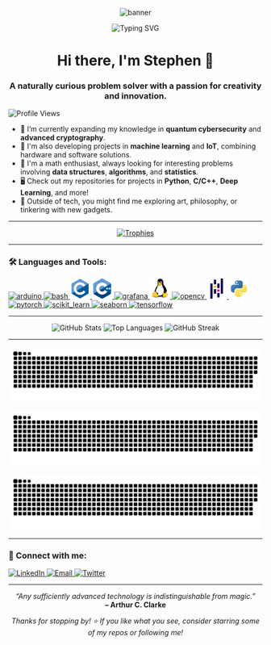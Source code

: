 <!--
  README TEMPLATE FOR GITHUB PROFILE
  Author: Stephen (SMHigginsPortfolio)
  Feel free to customize and adapt this to your liking!
-->

<!-- Banner or header image (Optional) -->
<p align="center">
  <!-- Replace with your own image, or an interesting relevant GIF -->
  <img src="https://avatars.githubusercontent.com/u/31607832?s=400&u=8a98f7f779a7911fd206ddd324bd60bb5208d9d1&v=4" alt="banner" />
</p>

<!-- Typing SVG (Optional) -->
<p align="center">
  <img
  src="https://readme-typing-svg.herokuapp.com?size=30&duration=4000&color=36BCF7&center=true&vCenter=true&width=700&lines=Quantum+Cybersecurity+Enthusiast;Machine+Learning+Nerd;IoT+Tinkerer;Mathematician+at+Heart;Welcome+to+my+GitHub!"
  alt="Typing SVG"
/>
</p>

<!-- Introduction -->
<h1 align="center">Hi there, I'm Stephen 👋</h1>
<h3 align="center">
  A naturally curious problem solver with a passion for creativity and innovation.
</h3>

<!-- Profile Views -->
<p align="left">
  <img src="https://komarev.com/ghpvc/?username=SMHigginsPortfolio&label=Profile%20views&color=0e75b6&style=flat" alt="Profile Views" />
</p>

<!-- Quick Summary About Me -->
- 🚀 I’m currently expanding my knowledge in **quantum cybersecurity** and **advanced cryptography**.  
- 🤖 I'm also developing projects in **machine learning** and **IoT**, combining hardware and software solutions.  
- 🧮 I'm a math enthusiast, always looking for interesting problems involving **data structures**, **algorithms**, and **statistics**.  
- 🖥️ Check out my repositories for projects in **Python**, **C/C++**, **Deep Learning**, and more!  
- 🌱 Outside of tech, you might find me exploring art, philosophy, or tinkering with new gadgets.

---

<!-- GitHub Trophies (Optional) -->
<p align="center">
  <a href="https://github.com/ryo-ma/github-profile-trophy">
    <img src="https://github-profile-trophy.vercel.app/?username=SMHigginsPortfolio&theme=onedark&no-frame=true&row=1&column=7" alt="Trophies" />
  </a>
</p>

---

<!-- Languages and Tools -->
<h3 align="left">🛠️ Languages and Tools:</h3>
<p align="left">
  <!-- You can add more or remove icons you don't use -->
  <a href="https://www.arduino.cc/" target="_blank" rel="noreferrer">
    <img src="https://cdn.worldvectorlogo.com/logos/arduino-1.svg" alt="arduino" width="40" height="40"/>
  </a>
  <a href="https://www.gnu.org/software/bash/" target="_blank" rel="noreferrer">
    <img src="https://www.vectorlogo.zone/logos/gnu_bash/gnu_bash-icon.svg" alt="bash" width="40" height="40"/>
  </a>
  <a href="https://www.cprogramming.com/" target="_blank" rel="noreferrer">
    <img src="https://raw.githubusercontent.com/devicons/devicon/master/icons/c/c-original.svg" alt="c" width="40" height="40"/>
  </a>
  <a href="https://www.w3schools.com/cpp/" target="_blank" rel="noreferrer">
    <img src="https://raw.githubusercontent.com/devicons/devicon/master/icons/cplusplus/cplusplus-original.svg" alt="cplusplus" width="40" height="40"/>
  </a>
  <a href="https://grafana.com" target="_blank" rel="noreferrer">
    <img src="https://www.vectorlogo.zone/logos/grafana/grafana-icon.svg" alt="grafana" width="40" height="40"/>
  </a>
  <a href="https://www.linux.org/" target="_blank" rel="noreferrer">
    <img src="https://raw.githubusercontent.com/devicons/devicon/master/icons/linux/linux-original.svg" alt="linux" width="40" height="40"/>
  </a>
  <a href="https://opencv.org/" target="_blank" rel="noreferrer">
    <img src="https://www.vectorlogo.zone/logos/opencv/opencv-icon.svg" alt="opencv" width="40" height="40"/>
  </a>
  <a href="https://pandas.pydata.org/" target="_blank" rel="noreferrer">
    <img src="https://raw.githubusercontent.com/devicons/devicon/2ae2a900d2f041da66e950e4d48052658d850630/icons/pandas/pandas-original.svg" alt="pandas" width="40" height="40"/>
  </a>
  <a href="https://www.python.org" target="_blank" rel="noreferrer">
    <img src="https://raw.githubusercontent.com/devicons/devicon/master/icons/python/python-original.svg" alt="python" width="40" height="40"/>
  </a>
  <a href="https://pytorch.org/" target="_blank" rel="noreferrer">
    <img src="https://www.vectorlogo.zone/logos/pytorch/pytorch-icon.svg" alt="pytorch" width="40" height="40"/>
  </a>
  <a href="https://scikit-learn.org/" target="_blank" rel="noreferrer">
    <img src="https://upload.wikimedia.org/wikipedia/commons/0/05/Scikit_learn_logo_small.svg" alt="scikit_learn" width="40" height="40"/>
  </a>
  <a href="https://seaborn.pydata.org/" target="_blank" rel="noreferrer">
    <img src="https://seaborn.pydata.org/_images/logo-mark-lightbg.svg" alt="seaborn" width="40" height="40"/>
  </a>
  <a href="https://www.tensorflow.org" target="_blank" rel="noreferrer">
    <img src="https://www.vectorlogo.zone/logos/tensorflow/tensorflow-icon.svg" alt="tensorflow" width="40" height="40"/>
  </a>
</p>

---

<!-- GitHub Stats -->
<div align="center">

  <img height="180em" src="https://github-readme-stats.vercel.app/api?username=SMHigginsPortfolio&show_icons=true&theme=radical&hide_border=true" alt="GitHub Stats"/>

  <img height="180em" src="https://github-readme-stats.vercel.app/api/top-langs?username=SMHigginsPortfolio&show_icons=true&locale=en&layout=compact&theme=radical&hide_border=true" alt="Top Languages"/>

  <img height="180em" src="https://github-readme-streak-stats.herokuapp.com/?user=SMHigginsPortfolio&theme=radical&hide_border=true" alt="GitHub Streak"/>

</div>

---

<!-- Snake animation (Optional) -->
<!-- Snake animation (Optional) -->
![GitHub Snake](https://github.com/SMHigginsPortfolio/SMHigginsPortfolio/blob/output/github-contribution-grid-snake.svg)

<!-- Light Mode -->
![GitHub Snake Light](https://github.com/SMHigginsPortfolio/SMHigginsPortfolio/blob/output/github-contribution-grid-snake.svg#gh-light-mode-only)
<!-- Dark Mode -->
![GitHub Snake Dark](https://github.com/SMHigginsPortfolio/SMHigginsPortfolio/blob/output/github-contribution-grid-snake-dark.svg#gh-dark-mode-only)

---

<!-- Connect With Me -->
<h3 align="left">🤝 Connect with me:</h3>

<p align="left">
  <!-- Example social badges. Replace with your own links, or add more! -->
  <a href="https://linkedin.com/in/YOUR_LINKEDIN" target="_blank">
    <img src="https://img.shields.io/badge/LinkedIn-Profile-blue?style=flat&logo=linkedin" alt="LinkedIn" />
  </a>
  <a href="mailto:YOUR_EMAIL@domain.com" target="_blank">
    <img src="https://img.shields.io/badge/Email-Contact%20Me-9cf?style=flat&logo=gmail" alt="Email" />
  </a>
  <a href="https://twitter.com/YOUR_TWITTER" target="_blank">
    <img src="https://img.shields.io/badge/Twitter-Profile-1DA1F2?style=flat&logo=twitter&logoColor=white" alt="Twitter" />
  </a>
</p>

---

<p align="center">
  <i>“Any sufficiently advanced technology is indistinguishable from magic.”</i>
  <br>
  <b>– Arthur C. Clarke</b>
</p>

<p align="center">
  <em>Thanks for stopping by! ⭐️ If you like what you see, consider starring some of my repos or following me!</em>
</p>
